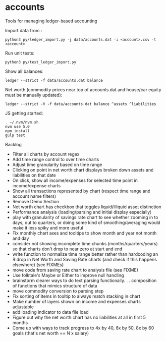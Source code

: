 # accounts
Tools for managing ledger-based accounting

Import data from <account>:
```
python3 py/ledger_import.py -j data/accounts.dat -i <account>.csv -t <account>
```

Run unit tests:
```
python3 py/test_ledger_import.py
```

Show all balances:
```
ledger --strict -f data/accounts.dat balance
```

Net worth (commodity prices near top of accounts.dat and house/car equity must be manually updated):
```
ledger --strict -V -f data/accounts.dat balance ^assets ^liabilities
```

JS getting started:
```
. ~/.nvm/nvm.sh
nvm use 5.0
npm install
gulp test
```

Backlog
- Filter all charts by account regex
- Add time range control to over time charts
- Adjust time granularity based on time range
- Clicking on point in net worth chart displays broken down assets and liabilities on that date
- On click, show all income/expenses for selected time point in income/expense charts
- Show all transactions represented by chart (respect time range and account name filters)
- Remove Demo Section
- Net worth chart has checkbox that toggles liquid/illiquid asset distinction
- Performance analysis (loading/parsing and initial display especially)
- play with granularity of savings rate chart to see whether zooming in to days, out to quarters,
  or doing some kind of smoothing/averaging would make it less spiky and more useful
- Fix monthly chart axes and tooltips to show month and year not month and day
- consider not showing incomplete time chunks (months/quarters/years) so that charts don't drop
  to near zero at start and end
- write function to normalize time range better rather than hardcoding an R.drop in Net Worth
  and Saving Rate charts (and check if this happens elsewhere) (see FIXMEs)
- move code from saving rate chart to analysis file (see FIXME)
- Use folktale's Maybe or Either to improve null handling
- brainstorm clearer ways to do text parsing functionally. . . composition of functions that
  mimics structure of data
- move commodity conversion to parsing step
- Fix sorting of items in tooltip to always match stacking in chart
- Make number of layers shown on income and expenses charts adjustable
- add loading indicator to data file load
- Figure out why the net worth chart has no liabilities at all in first 5 months
- Come up with ways to track progress to 4x by 40, 6x by 50, 8x by 60 goals (that's net worth == N x salary)
